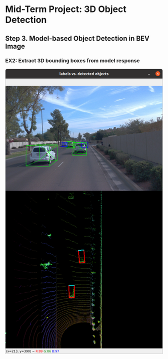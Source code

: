 # Mid-Term Project: 3D Object Detection

## Step 3. Model-based Object Detection in BEV Image

### EX2: Extract 3D bounding boxes from model response
![alt text](https://github.com/GavinChuan9/nd013-c2-fusion-starter/blob/ID_S3_EX2/img/midterm/S3_EX2.png?raw=true)
